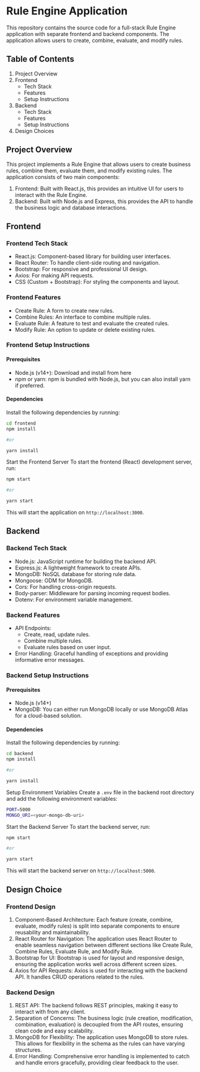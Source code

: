 # Rule Engine Application

This repository contains the source code for a full-stack Rule Engine application with separate frontend and backend components. The application allows users to create, combine, evaluate, and modify rules.

## Table of Contents

1. Project Overview
2. Frontend
    - Tech Stack
    - Features
    - Setup Instructions
3. Backend
    - Tech Stack
    - Features
    - Setup Instructions
4. Design Choices

## Project Overview

This project implements a Rule Engine that allows users to create business rules, combine them, evaluate them, and modify existing rules. The application consists of two main components:

1. Frontend: Built with React.js, this provides an intuitive UI for users to interact with the Rule Engine.
2. Backend: Built with Node.js and Express, this provides the API to handle the business logic and database 
   interactions.

## Frontend

### Frontend Tech Stack

- React.js: Component-based library for building user interfaces.
- React Router: To handle client-side routing and navigation.
- Bootstrap: For responsive and professional UI design.
- Axios: For making API requests.
- CSS (Custom + Bootstrap): For styling the components and layout.

### Frontend Features
- Create Rule: A form to create new rules.
- Combine Rules: An interface to combine multiple rules.
- Evaluate Rule: A feature to test and evaluate the created rules.
- Modify Rule: An option to update or delete existing rules.

### Frontend Setup Instructions

#### Prerequisites
- Node.js (v14+): Download and install from here
- npm or yarn: npm is bundled with Node.js, but you can also install yarn if preferred.

#### Dependencies
Install the following dependencies by running:
```bash
cd frontend
npm install

#or

yarn install
```
Start the Frontend Server
To start the frontend (React) development server, run:
```bash
npm start

#or

yarn start
```

This will start the application on `http://localhost:3000`.


## Backend

### Backend Tech Stack

- Node.js: JavaScript runtime for building the backend API.
- Express.js: A lightweight framework to create APIs.
- MongoDB: NoSQL database for storing rule data.
- Mongoose: ODM for MongoDB.
- Cors: For handling cross-origin requests.
- Body-parser: Middleware for parsing incoming request bodies.
- Dotenv: For environment variable management.

### Backend Features

- API Endpoints:
    - Create, read, update rules.
    - Combine multiple rules.
    - Evaluate rules based on user input.
- Error Handling: Graceful handling of exceptions and providing informative error messages.

### Backend Setup Instructions

#### Prerequisites
- Node.js (v14+)
- MongoDB: You can either run MongoDB locally or use MongoDB Atlas for a cloud-based solution.

#### Dependencies
Install the following dependencies by running:
```bash
cd backend
npm install

#or

yarn install
```
Setup Environment Variables
Create a `.env` file in the backend root directory and add the following environment variables:
```bash
PORT=5000
MONGO_URI=<your-mongo-db-uri>
```
Start the Backend Server
To start the backend server, run:
```bash
npm start

#or

yarn start
```

This will start the backend server on `http://localhost:5000`.


## Design Choice

### Frontend Design

1. Component-Based Architecture: Each feature (create, combine, evaluate, modify rules) is split into separate 
   components to ensure reusability and maintainability.
2. React Router for Navigation: The application uses React Router to enable seamless navigation between 
   different sections like Create Rule, Combine Rules, Evaluate Rule, and Modify Rule.
3. Bootstrap for UI: Bootstrap is used for layout and responsive design, ensuring the application works well 
   across different screen sizes.
4. Axios for API Requests: Axios is used for interacting with the backend API. It handles CRUD operations 
   related to the rules.


### Backend Design

1. REST API: The backend follows REST principles, making it easy to interact with from any client.
2. Separation of Concerns: The business logic (rule creation, modification, combination, evaluation) is 
   decoupled from the API routes, ensuring clean code and easy scalability.
3. MongoDB for Flexibility: The application uses MongoDB to store rules. This allows for flexibility in the 
   schema as the rules can have varying structures.
4. Error Handling: Comprehensive error handling is implemented to catch and handle errors gracefully, providing 
   clear feedback to the user.